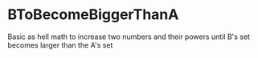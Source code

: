 # BToBecomeBiggerThanA
Basic as hell math to increase two numbers and their powers until B's set becomes larger than the A's set
